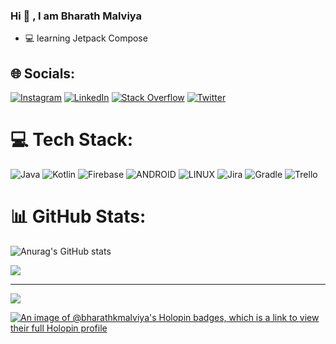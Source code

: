 ### Hi 👋 , I am Bharath Malviya

- 💻  learning Jetpack Compose

## 🌐 Socials:
[![Instagram](https://img.shields.io/badge/Instagram-%23E4405F.svg?logo=Instagram&logoColor=white)](https://instagram.com/i27_0_0_i) [![LinkedIn](https://img.shields.io/badge/LinkedIn-%230077B5.svg?logo=linkedin&logoColor=white)](https://www.linkedin.com/in/bharath-k-malviya) [![Stack Overflow](https://img.shields.io/badge/-Stackoverflow-FE7A16?logo=stack-overflow&logoColor=white)](https://stackoverflow.com/users/14477511) [![Twitter](https://img.shields.io/badge/Twitter-%231DA1F2.svg?logo=Twitter&logoColor=white)](https://twitter.com/BharathKmalviya) 

# 💻 Tech Stack:
![Java](https://img.shields.io/badge/java-%23ED8B00.svg?style=for-the-badge&logo=java&logoColor=white) ![Kotlin](https://img.shields.io/badge/kotlin-%230095D5.svg?style=for-the-badge&logo=kotlin&logoColor=white) ![Firebase](https://img.shields.io/badge/firebase-%23039BE5.svg?style=for-the-badge&logo=firebase) ![ANDROID](https://img.shields.io/badge/android-%2320232a.svg?style=for-the-badge&logo=android&logoColor=%a4c639) ![LINUX](https://img.shields.io/badge/Linux-FCC624?style=for-the-badge&logo=linux&logoColor=black) ![Jira](https://img.shields.io/badge/jira-%230A0FFF.svg?style=for-the-badge&logo=jira&logoColor=white) ![Gradle](https://img.shields.io/badge/Gradle-02303A.svg?style=for-the-badge&logo=Gradle&logoColor=white) ![Trello](https://img.shields.io/badge/Trello-%23026AA7.svg?style=for-the-badge&logo=Trello&logoColor=white)
# 📊 GitHub Stats:
![Anurag's GitHub stats](https://github-readme-stats-bharathkmalviyas-projects.vercel.app/api?username=BharathKmalviya&show_icons=true&private=true&bg_color=00000000)<br/>

<!-- ![Anurag's GitHub stats](https://github-readme-stats-bharathkmalviyas-projects.vercel.app/api?username=BharathKmalviya&show_icons=true&private=true&bg_color=00000000)<br/> -->
![](https://github-readme-stats.vercel.app/api/top-langs/?username=bharathkmalviya&theme=dark&hide_border=false&include_all_commits=true&count_private=true&layout=compact)

<!-- [![GitHub Streak](https://streak-stats.demolab.com?user=Bharathkmalviya&date_format=j%20M%5B%20Y%5D)](https://git.io/streak-stats) -->

<!-- ## 🏆 GitHub Trophies
![](https://github-profile-trophy.vercel.app/?username=bharathkmalviya&theme=radical&no-frame=false&no-bg=false&margin-w=4) -->

---
[![](https://visitcount.itsvg.in/api?id=bharathkmalviya&icon=2&color=0)](https://visitcount.itsvg.in)

[![An image of @bharathkmalviya's Holopin badges, which is a link to view their full Holopin profile](https://holopin.me/bharathkmalviya)](https://holopin.io/@bharathkmalviya)

<!-- Proudly created with GPRM ( https://gprm.itsvg.in ) -->
